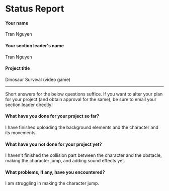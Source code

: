 # Status Report

#### Your name

Tran Nguyen

#### Your section leader's name

Tran Nguyen

#### Project title

Dinosaur Survival (video game)

***

Short answers for the below questions suffice. If you want to alter your plan for your project (and obtain approval for the same), be sure to email your section leader directly!

#### What have you done for your project so far?

I have finished uploading the background elements and the character and its movements.

#### What have you not done for your project yet?

I haven't finished the collision part between the character and the obstacle, making the character jump, and adding sound effects yet.

#### What problems, if any, have you encountered?

I am struggling in making the character jump.
